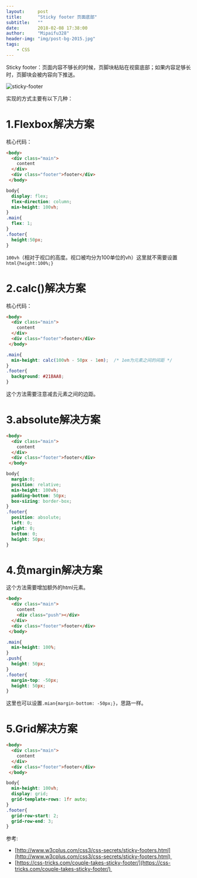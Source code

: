 ```yaml
---
layout:     post
title:      "Sticky footer 页面底部"
subtitle:   ""
date:       2018-02-08 17:38:00
author:     "Mipaifu328"
header-img: "img/post-bg-2015.jpg"
tags:
    - CSS
---
```


Sticky footer：页面内容不够长的时候，页脚块粘贴在视窗底部；如果内容足够长时，页脚块会被内容向下推送。

![sticky-footer](https://upload-images.jianshu.io/upload_images/10171700-2b3f3f2ab8797236.png?imageMogr2/auto-orient/strip%7CimageView2/2/w/1240)

实现的方式主要有以下几种：

# 1.Flexbox解决方案

核心代码：

``` html
<body>
  <div class="main">
    content
  </div>
  <div class="footer">footer</div>
 </body>
```

``` css
body{	
  display: flex;
  flex-direction: column;
  min-height: 100vh;
}
.main{
  flex: 1;
}
.footer{
  height:50px;
}
```

`100vh`（相对于视口的高度。视口被均分为100单位的vh）这里就不需要设置`html{height:100%;}`

# 2.calc()解决方案
核心代码：

``` html
<body>
  <div class="main">
    content
  </div>
  <div class="footer">footer</div>
 </body>
```

``` css
.main{
  min-height: calc(100vh - 50px - 1em);  /* 1em为元素之间的间距 */
}
.footer{
  background: #21BAA8;
}
```

这个方法需要注意减去元素之间的边距。

# 3.absolute解决方案

``` html
<body>
  <div class="main">
    content
  </div>
  <div class="footer">footer</div>
 </body>
```

``` css
body{
  margin:0;
  position: relative;
  min-height: 100vh;
  padding-bottom: 50px;
  box-sizing: border-box;
}
.footer{
  position: absolute;
  left: 0;
  right: 0;
  bottom: 0;
  height: 50px;
}
```

# 4.负margin解决方案

这个方法需要增加额外的html元素。

``` html
<body>
  <div class="main">
    content
    <div class="push"></div>
  </div>
  <div class="footer">footer</div>
 </body>
```
``` css
.main{
  min-height: 100%;
}
.push{
  height: 50px;
}
.footer{
  margin-top: -50px;
  height: 50px;
}
```

这里也可以设置`.mian{margin-bottom: -50px;}`，思路一样。

# 5.Grid解决方案

``` html
<body>
  <div class="main">
    content
  </div>
  <div class="footer">footer</div>
 </body>
```

``` css
body{	
  min-height: 100vh;
  display: grid;
  grid-template-rows: 1fr auto;
}
.footer{
  grid-row-start: 2;
  grid-row-end: 3;
}
```

参考: 
- [http://www.w3cplus.com/css3/css-secrets/sticky-footers.html](http://www.w3cplus.com/css3/css-secrets/sticky-footers.html) 
- [https://css-tricks.com/couple-takes-sticky-footer/](https://css-tricks.com/couple-takes-sticky-footer/) 

